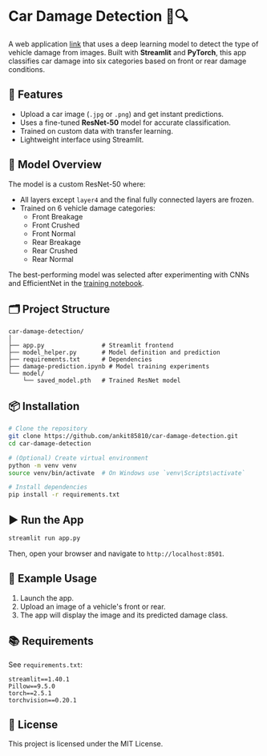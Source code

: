 # Car Damage Detection 🚗🔍

A web application [link](https://car-damage-detection-by-ankit.streamlit.app/) that uses a deep learning model to detect the type of vehicle damage from images. Built with **Streamlit** and **PyTorch**, this app classifies car damage into six categories based on front or rear damage conditions.

## 🚀 Features

- Upload a car image (`.jpg` or `.png`) and get instant predictions.
- Uses a fine-tuned **ResNet-50** model for accurate classification.
- Trained on custom data with transfer learning.
- Lightweight interface using Streamlit.

## 🧠 Model Overview

The model is a custom ResNet-50 where:
- All layers except `layer4` and the final fully connected layers are frozen.
- Trained on 6 vehicle damage categories:
  - Front Breakage
  - Front Crushed
  - Front Normal
  - Rear Breakage
  - Rear Crushed
  - Rear Normal

The best-performing model was selected after experimenting with CNNs and EfficientNet in the [training notebook](./damage-prediction.ipynb).

## 🗂 Project Structure

```
car-damage-detection/
│
├── app.py                # Streamlit frontend
├── model_helper.py       # Model definition and prediction
├── requirements.txt      # Dependencies
├── damage-prediction.ipynb # Model training experiments
└── model/
    └── saved_model.pth   # Trained ResNet model
```

## 📦 Installation

```bash
# Clone the repository
git clone https://github.com/ankit85810/car-damage-detection.git
cd car-damage-detection

# (Optional) Create virtual environment
python -m venv venv
source venv/bin/activate  # On Windows use `venv\Scripts\activate`

# Install dependencies
pip install -r requirements.txt
```

## ▶️ Run the App

```bash
streamlit run app.py
```

Then, open your browser and navigate to `http://localhost:8501`.

## 🧪 Example Usage

1. Launch the app.
2. Upload an image of a vehicle's front or rear.
3. The app will display the image and its predicted damage class.

## 📚 Requirements

See `requirements.txt`:

```
streamlit==1.40.1
Pillow==9.5.0
torch==2.5.1
torchvision==0.20.1
```


## 📝 License

This project is licensed under the MIT License.
